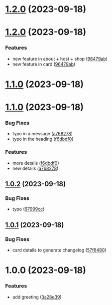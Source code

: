 # [1.2.0](https://github.com/yzhylin/react-module-federation/compare/host-v1.1.0...host-v1.2.0) (2023-09-18)





# [1.2.0](https://github.com/yzhylin/react-module-federation/compare/host-v1.1.0...host-v1.2.0) (2023-09-18)


### Features

* new feature in about + host + shop ([96479ab](https://github.com/yzhylin/react-module-federation/commit/96479ab5e05d556a7f4217a3ae9c57fdaedda930))
* new feature in card ([96479ab](https://github.com/yzhylin/react-module-federation/commit/96479ab5e05d556a7f4217a3ae9c57fdaedda930))

# [1.1.0](https://github.com/yzhylin/react-module-federation/compare/host-v1.0.2...host-v1.1.0) (2023-09-18)





# [1.1.0](https://github.com/yzhylin/react-module-federation/compare/host-v1.0.2...host-v1.1.0) (2023-09-18)


### Bug Fixes

* typo in a message ([a768278](https://github.com/yzhylin/react-module-federation/commit/a76827811ddb76b3b87d36b7fc377ab454294122))
* typo in the heading ([f6dbdf0](https://github.com/yzhylin/react-module-federation/commit/f6dbdf0c7c256f59965702121a5e56316e00f287))


### Features

* more details ([f6dbdf0](https://github.com/yzhylin/react-module-federation/commit/f6dbdf0c7c256f59965702121a5e56316e00f287))
* new details ([a768278](https://github.com/yzhylin/react-module-federation/commit/a76827811ddb76b3b87d36b7fc377ab454294122))

## [1.0.2](https://github.com/yzhylin/react-module-federation/compare/host-v1.0.1...host-v1.0.2) (2023-09-18)


### Bug Fixes

* typo ([67999cc](https://github.com/yzhylin/react-module-federation/commit/67999ccf3164f5d38bc321a1d85641f98515d90b))

## [1.0.1](https://github.com/yzhylin/react-module-federation/compare/host-v1.0.0...host-v1.0.1) (2023-09-18)


### Bug Fixes

* card details to generate changelog ([57f8480](https://github.com/yzhylin/react-module-federation/commit/57f84804cf4513fb04bfb7c0e46cadcc4c8c2ca2))

# 1.0.0 (2023-09-18)


### Features

* add greeting ([3a28e39](https://github.com/yzhylin/react-module-federation/commit/3a28e391cdef0aecd0d67512c33adc3f09ac66cd))
